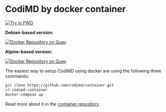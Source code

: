CodiMD by docker container
===

[![Try in PWD](https://cdn.rawgit.com/play-with-docker/stacks/cff22438/assets/images/button.png)](http://play-with-docker.com?stack=https://github.com/codimd/container/raw/master/docker-compose.yml&stack_name=codimd)


**Debian-based version:**

[![Docker Repository on Quay](https://quay.io/repository/codimd/server/status "Docker Repository on Quay")](https://quay.io/repository/codimd/server)


**Alpine-based version:**

[![Docker Repository on Quay](https://quay.io/repository/codimd/server/status "Docker Repository on Quay")](https://quay.io/repository/codimd/server)

The easiest way to setup CodiMD using docker are using the following three commands:

```sh
git clone https://github.com/codimd/container.git
cd codimd-container
docker-compose up
```
Read more about it in the [container repository](https://github.com/codimd/container).
